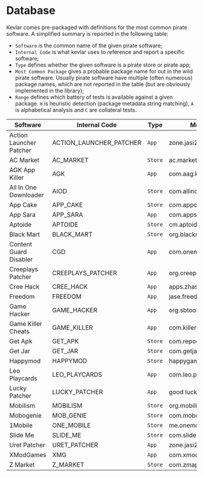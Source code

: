 # Database
Kevlar comes pre-packaged with definitions for the most common pirate software. 
A simplified summary is reported in the following table:


- `Software` is the common name of the given pirate software;
- `Internal Code` is what kevlar uses to reference and report a specific software;
- `Type` defines whether the given software is a pirate store or pirate app;
- `Most Common Package` gives a probable package name for out in the wild pirate software. Usually pirate software have multiple (often numerous) package names, which are not reported in the table (but are obviously implemented in the library);
- `Range` defines which battery of tests is available against a given package. `H` is heuristic detection (package metadata string matching), `A` is alphabetical analysis and `C` are collateral tests.


| Software                	| Internal Code            	| Type    	| Most Common Package                 	| Range        	|
|-------------------------	|-------------------------	|---------	|-------------------------------------	|--------------	|
| Action Launcher Patcher 	| ACTION_LAUNCHER_PATCHER 	| `App`   	| zone.jasi2169.uretpatcher           	| `H`          	|
| AC Market               	| AC_MARKET               	| `Store` 	| ac.market.store                     	| `H`          	|
| AGK App Killer          	| AGK                     	| `App`   	| com.aag.killer                      	| `H`          	|
| All In One Downloader   	| AIOD                    	| `Store` 	| com.allinone.free                   	| `H`          	|
| App Cake                	| APP_CAKE                	| `Store` 	| com.appcake                         	| `H`          	|
| App Sara                	| APP_SARA                	| `App`   	| com.appsara.app                     	| `H`          	|
| Aptoide                 	| APTOIDE                 	| `Store` 	| cm.aptoide.pt                       	| `H`          	|
| Black Mart              	| BLACK_MART              	| `Store` 	| org.blackmart.market                	| `H`          	|
| Content Guard Disabler  	| CGD                     	| `App`   	| com.oneminusone.disablecontentguard 	| `H`          	|
| Creeplays Patcher       	| CREEPLAYS_PATCHER       	| `App`   	| org.creeplays.hack                  	| `H`          	|
| Cree Hack               	| CREE_HACK               	| `App`   	| apps.zhasik007.hack                 	| `H`          	|
| Freedom                 	| FREEDOM                 	| `App`   	| jase.freedom                        	| `H`          	|
| Game Hacker             	| GAME_HACKER             	| `App`   	| org.sbtools.gamehack                	| `H`          	|
| Game Killer Cheats      	| GAME_KILLER             	| `App`   	| com.killerapp.gamekiller            	| `H`          	|
| Get Apk                 	| GET_APK                 	| `Store` 	| com.repodroid.app                   	| `H`          	|
| Get Jar                 	| GET_JAR                 	| `Store` 	| com.getjar.reward                   	| `H`          	|
| Happymod                	| HAPPYMOD                	| `Store` 	| happygames.io                       	| `H`          	|
| Leo Playcards           	| LEO_PLAYCARDS           	| `App`   	| com.leo.playcard                    	| `H`          	|
| Lucky Patcher           	| LUCKY_PATCHER           	| `App`   	| good luck                           	| `H`, `A`,`C` 	|
| Mobilism                	| MOBILISM                	| `Store` 	| org.mobilism.android                	| `H`          	|
| Mobogenie               	| MOB_GENIE               	| `Store` 	| com.mobogenie                       	| `H`          	|
| 1Mobile                 	| ONE_MOBILE              	| `Store` 	| me.onemobile.android                	| `H`          	|
| Slide Me                	| SLIDE_ME                	| `Store` 	| com.slideme.sam.manager             	| `H`          	|
| Uret Patcher            	| URET_PATCHER            	| `App`   	| zone.jasi2169.uretpatcher           	| `H`          	|
| XModGames               	| XMG                     	| `App`   	| com.xmodgame                        	| `H`          	|
| Z Market                	| Z_MARKET                	| `Store` 	| com.zmapp                           	| `H`          	|
